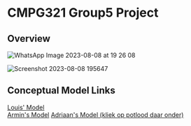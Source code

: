 # CMPG321 Group5 Project
## Overview
![WhatsApp Image 2023-08-08 at 19 26 08](https://github.com/ArminPretorius/CMPG321-Group5-Project/assets/66384321/e67ab405-f517-4ec2-b877-43e992ec2184)

![Screenshot 2023-08-08 195647](https://github.com/ArminPretorius/CMPG321-Group5-Project/assets/66384321/fc0a3928-5d83-4595-b879-e04e9cd5d1aa)

## Conceptual Model Links

[Louis' Model](https://lucid.app/lucidchart/5eeb1a6f-1222-4ac8-bfec-b841fc3ba624/edit?viewport_loc=-90%2C-61%2C2443%2C1220%2C0_0&invitationId=inv_5757ed61-007f-4ef1-b059-8ffc24d1f90f)\
[Armin's Model](https://lucid.app/lucidchart/6c13dfef-0b10-4917-ab7c-c69e6421ca60/edit?viewport_loc=247%2C-83%2C2219%2C1151%2C0_0&invitationId=inv_1fc36a63-f658-40dd-8e61-3a93a77bf9d0)
[Adriaan's Model (kliek op potlood daar onder)](https://viewer.diagrams.net/?tags=%7B%7D&highlight=0000ff&edit=_blank&layers=1&nav=1&title=321%20final%20erd.drawio#R7V1bV%2BJKE%2F01Po4r98ujIjqs8XaUuT25MpLRfIPEFeKo8%2Bu%2FBDqBUB0JmOp0Y51z1jomBAip6t1Vu3ZX75m9h5eTJHi8P4tH4XjP0EYve%2BbRnmHolmll%2F8vPvM7PuI43P3GXRCN20eLEdfQvZCc1dvYpGoXTyoVpHI%2FT6LF68jaeTMLbtHIuSJL4uXrZ73hc%2FdbH4C4EJ65vgzE8%2Bz0apffsrO74ixc%2Bh9HdffHVjs1%2B8UNQXM1%2ByvQ%2BGMXPS6fM%2Fp7ZS%2BI4nf%2F18NILx%2FnTKx7M%2FH3HNa%2BWd5aEk7TJG5LTf8bwp%2Ba%2Fftf16ePf%2BMn8Yn%2FSTXZz6Wvxk8NR9gTYYZyk9%2FFdPAnG%2FcXZwyR%2BmozC%2FGO17GhxzWkcP2Yn9ezk%2F8I0fWXmDJ7SODt1nz6M2avZHSevP%2FL379vF4U%2F2cbODo5fK0Ss7mqZBkh7kZs1O9K8egsnoYhIWLxxH43H5ttHisngSDuOzYPI6f2HpMvgI2VOdxk%2FJbfjWc2O%2BGCR3YfrGdczb82e69AXMQCdh%2FBBmvy%2B7IAnHQRr9rXpdwJz3rrxuYd7sD2bhDaztWF1b2zaW7a2vsffs6DJMouznhwnPtv%2FCJK4xbnNneYnS%2Be35vsWOZ964r5suO17cYH7wunSwenv4PuVobTvV7K3Zowpely54jKNJOl365Mv8RHYBA3fbdeafyKDdtN0VB51%2F4sJdy1vb3oM9uwsP3g533vBNfCdxdamQh33u32D8xL7penjV7w%2BBNafP0cM4mD3cJQP8jidpYeP8%2Bd3eR%2BPRafAaP%2BXPILPC7Z%2Fi6PA%2BTqJ%2F2fVBxXrMtoaTf1pmiF48jpPZV5qhlv9beed1%2Fonsu5Jwmr33srCVXp46DaZpcT%2FxeBw8TqNfszvML3nIDBRNDuM0jR8KQGI%2F7bj69b9n%2F2SvB%2BPobpKdu82%2BKIeTFb8t44f5Fz5Et%2BzvcfArHB9mN3w3e0Px0ZOYuWgS%2FymDl%2BJhHgcP0TgfuN%2FCZBRMguIZz5%2BSbtU66N8wScOXNz2KvWrYWhUfLHb8vBRIFVh2vxxDGRaSFxo1XngzOIKOeB885n9mzyCNgvFVFl0Gk7sZnqQz2Jg9%2BvB34QIJ%2BwH5378Ks%2BtVNy4sPH%2FbYf4soyzWPGCnH6LRaPYFyw5amPExuI0md6fzLzStxakr9sX5qef7KA2vs%2FP5nT9nIXmOd9nX%2FB7PPOc%2B%2B4JwMvOsNEiDX%2BV4Ylif%2FXD7MPsvM0ovD83s7EH0smN9cZz9l1%2BepL14krlWEM38I8yGwnOYD4fDURI%2FDgt00lbGrs3FvjcRY72%2FMf8ynGbuZWpI3mUC77r88m63%2BrWMIMuICF2kqXdVXQnVk9Y5S%2F4U2A9q6BZGjVuUKSC7l0qSVXGXJf8wRbqHVQc%2B5wdnfRz4WfGZNQ4y%2B9zdwh4srLGbYg3WTGYDZ5IIaeaOpDTMWDUe0R7MYHmGA2Hmst8%2FujkdnA044TbBjMQw4zeMmNGcySWYQYUZp8Yj5IcZoxMipiXieJkRfpPCWTA9bfE3jBBey98UKbgs%2FI0GR77E9m6dI8Y3uOfKZXC1BriCBtc1XyqLe3X56enBOSc%2FJZ52R3la224YdfpYTIlf54lYNO1mCUxzmtbR1MlhtqRpvcbuJgtNW0hLVnja3vEXfRPvWn5eOn6ysxvsrV%2FjLVvlOwUJJ8ZrYAUznxeVqxwRJEnI5uqwMMkgaSO%2BhSBpC0jS6wKm9jAJy21MOGGpkqLVESsbEDXbZ2hF2Lw2RStiFUkyNB2WECk3%2B1C5mas31dB4aHMVLD0qGQipVF%2FaVkJTV8WUODmD5UsS0bQf89g1jiG%2FikaHJcmjwVW%2FNxxcnOMAEFW3sdCm%2B7wLct4SYc0O1LfL0apegVuHLPT3wdHwM4GMWiDTuYbGgHwzgUyrINMqqyxWRcNbF3Mw%2FHpNKKMWypRrVrqDGcghE8y0uvKgVaJYLMzApSkzzmb48xKPuCGwQQMb22sGNgWd075DQSb6WCaaZhfgxqxxi9bgBs87IIlXwg10EipW7Gixwu9cSGZAshB%2F3qOCxdYFC6NuPYS8BQsDUohUsGh%2FMsTnEdEcBPKIR%2F3r3tXgkkoWXYfem%2BNN5yULk9hEZKhRl00sGqzsrh6ssrKnPUGYycbQ%2BjU78%2Bsk0YMVtw0XSnzrfx70TinZ2uFky7QryZbucpItn4M%2BeiE2bt8dIctI63ZkTbVK7HhXqsVzMLz%2BSpB0pIU7gqIis1U2UujKHRMKVpXkfwiUGuZjYkGJL1ilpTsiQKlVGatYUILM9MG3k5vzr2f1sbu0zJBKyISGRF5DJEKrupkkZkWGm1ZJaB7coPmG5QFXUIUZqu%2FeL6CXi9W03XaBF5IwQ8V9L2EBm1aoCL8nMS%2B0uN3TaFL8qFr33b4033QZoY%2FFFVmQulQyKVOpKLZlUmY19zZZivIWteIWEA%2BVY1i9orwFqUQqykuSem2ON02L8njhNbXjRoYa9H7ceL4BCULCF7XwxTOa4YuONl1RH25kfEFvxI3mG0Xdv9Md0TpsqG0xvdb6bfPYJC0LRVPb5fT04PtN%2F%2Fz44qrXP%2Buf0xZpspI176dlLGeFluEs7CqRo9reCYuYKYgiEvGoQM3UaVU3oWa4DoaWeduQmSYRj6Aopxzb6tXLbcgXr0yTylHHhE%2FNqBzB%2BMSnjknPIwKfWiWUxeITb3fHg6vhzXBwRlIeHFBCAyGOlIcLQmj7FNvEJyMjTat8MlfKY%2B1rlX%2FQfAXyy%2F3zI8IdBXFH58gyBAMPEc3IwNMq0dwt8EC96Y%2Bb3sXF1dHg%2FGBI4KMa%2BJiwg51g8IGMOIFPq%2BBTtzOOeuDjQJr6J4GPuuDTtPCBBj4O5KUJfFrd6hqdfBYHPrwtUKhmq0LNFktgb7krldyG3Rg8LELS4fVgVLtgopIWbcuCiVO3onUjrb3QBdAOpAxIa9%2F%2B7IkuUMNzEMgTkNZekkh9c7xp2nABL1AnlgAZalplCbhaeyzfcHnbaczEa8Org%2BPjQe%2Bmd3B6Njg%2Fofhc0vj8%2FZG4vhKIc8T7hsaTVKK1ZXSNOq8kSaV0Ebjb3OHekFTyHAwtwHJrJUskqcSeLMuxrZ5kyYWSpZVZUjmGgPCpoaRSLD5BupQklaLwCV3ohOc2kMEkfYEsxMHmMMQTVfJgCC85JG0TMtbsjrbJhZwlyQvUxR6usFIs%2BBBriQw%2Bu6NtKmZK0c0aZWm6WNTE167oL4BAkhX9xX3XJ9RwyBPtLAXtjNZ3cYWM5hTPPM40hLYhogcLJKpzPipVZbfkfEpgeZcqhOdoaMl7UXUhVQhm0OPVAZL8qhAPFi1IFSJJgrU53vBUIVy8QYuZYTFDIrTZgfzKQ9%2BOHM83IPHXuzg%2F6V%2FnSHOTbwhNcbmkcfn7I3DLqu6T53A2JTd0m5PuG2hTHyQXSQ8ibexdt%2BnHRnoQnoPhhVaQayQ9iKhpEp2GRHMbH9JX%2BdxIoLQLoMTtqyUSlPzavn8kAsEGJb8un1MAlCCPtBS7q8ZVEjQ17bYlFJpq9bMmQRM2NBk17qIANNW1%2FCOVmjRE5sZgpHNKdHx6AGu%2FEJ96%2FyFDDn7vPzTfgJLYOeSQOE1hyCn2UesOckgZiww5%2BMpYNN%2BAZHXeXpRiHIUBx%2BE12xIKOKSGRQYcfDUslm%2FoGuShc8ShEEdhxPF5vUVFIo6uUX8%2FXMhZjFsVMccDzvChJPe6xqjOtZr7YvBLorkvb5xbIIAjnHQ9Uuh60NowOsZ%2BVe%2FjW5xOjEI197oGiWKFa1gq6V23rGEtQEUdwb2u8bssSBPi7Ea9ajGY1ZPc6xqkj0lzL0lStQXmdC661zUijrHhBr%2FvK5p3GB2tY85u%2Fkf%2B%2Fn27OPzJPm52cPRSOXrd42ZZHe5ormtNtzTXC426NNkYJHYvDq%2BHV197tNZC9pzs%2FdlXAS%2FFUgunYepVFiTad0gdksm01kLevKuN%2FcwF5106bWjeXXiko3POiI5jAMeh9RY7A0yNkzM8%2F6KdzDsEJqPGYVQAJshXLwfxqhHWhE8NV12IxqfatsC07AIfn9TtC1xK9KkxsJQ89hbbnjfEIjz9h05ENjbgqCuB1nXqBrxbgMNZcSEacEgBjQ04CkugDchaL2Vg0FGogiJFBQVL1bZSV%2FGNhnUVPEmbAUlvlSkClfQk21IERh1VLnFtpZgUSdOGOlXWIpICmjaD%2BsjKG5pvjjnda9oM6iSLDTfqtpLVDUgUMT3JZT%2FDneHV4IDic1nj8%2FdH4q5WDcV1m7eUmitxwpsBqZ2sSmF4O%2F1kxcZY1FC2w9lS3Y6yugl5rMU0qRxLQPDUuLOsUHgyqbVsd%2FBk1qV4KsATpJfm7dSGgzOq6uEAEx4QcfvIitzjUzchF0XUQbtoY9R4hXq7fOomJJryPkeEPQpiD3eDYcHgQ31jscEHv3GsOPCBGsqDbyc351%2FP3iQyCYbkhiGT12dNLAyRkhIbhvCVlOJgCDKLvauL62vaK3uXqyh6tYhimTB4KusllSKKhUYFWJCpLBxROZ5SJSXBtjxlCRzvUjPxnAyPbrL4PKU0k%2BOOMJJWq4ykWDVTIUxXf2mTSiCEBzo8ORMPdPCk5BZxkth40yonycMbRO%2BAHKSiK5sIb2Y1EKNzvCEaEhtv0DuQInoHbwMribRqBDabsI0aFD%2FyUyoDzZ8g23gsU0q1E3iD34IUzz862teBtSAtD2YNSBf9SGtakIYvUTrvXKppDjvO3%2FlJ29fd4sTivfnB8lsvwyTKnltOEM5pwab7RlT6mf4Lk7hmIwroMU1bmjIXWt%2FQtJjcZGlo6sLo5WNtDGI170Ur2c4gFqwt0BoN6asLWGuoXaO6LwhHsMGNXfDWUNs7JY5WKSTetuhgKVh0sKnoICJIthUuOtiw6EBLqGVJyzfHnKY1B7xFsjbVHLDhBr3mgOgdCAvsCWPEYoz%2FRvSM4DFUU8DGE5SaAoIn1NYPDr8OTo9INihvYv%2F%2BFN4pGsEwEHKb5vCIukG7th%2BIHAUtWt3MhQ%2BVEnjY3oOaLwibF%2BuWYCiwutmG%2FHcxSSrHLhI4vSvTR%2FMxh8NhU%2BsFUeBUl7YpAE4OpKUVFTqrBE14UMTbTkas8NCBLDaRBK3ijVOXsSnQUd2BlLSiQmfCm9mrxQZrHQIONYrFBpxWG8WKBRzXAs7Q4ebn5Wt1ykN5BGcOI%2FvXC84Kg8oiOHNgmYJYaclZaSy52SpX7VsNuWoPzz1h7URZPkilKuy2fFAJJwqR1Q4sh5DaDCEwwl%2BSgecisJ5BajNZErHNMafxCnc0PZFDW%2Blhw02rLci5K07RvMPVOs7DrPnKrTIT288nyXXZWHa0upqr6SItATma0TRDM1vP0GZvzX5d8Lp0ARsAi0%2B%2BzE8sgnFvZdcOkwXZC8eaf%2BLCzcpbe4%2FnwW3MRS8da8NN6igFbY0Tb%2B9ejRcLtk8A8P3Hdar%2B47gr0dH8Vtm7Fo61qZ9abvV7LLa8%2Bbjh9TZbhVB3%2FervWLkeaRz4fqcIvOka3OXxsxgVbw6eyjBrkQpzm1Jhsi2ahURYIYo7H%2Favrvu0je2exJxYC%2ByXZexXl1taPK2m2D1rXcl7j5AaioshCm1X6%2FLZL5JqikhS3VY5MbFqKBdyYsszpXL0PAGUnHvburUb%2BW1EmRFAbQVQ%2BBv5YTmOoXXEZSyoB8vbhHxYz6B1K3Iohv16jsOTrKtOcec1UxUldTub1PlGo6SOuwBPRwudCr3EroROKlUVtw2dSgxRSNlQdNYlZQNqkOTVwZICygYPaswVXdOiEgjhgU73zfs9kphj402rEnOxzbQ9WGZRdE0L4U3%2BavfN%2Bz1YIiG8aRdv6lhDFfAGljcqqdbw5yUHdCj%2F35H831tVj3CagBncJQ14HtlR3YQKu%2B9I%2Fjfe1ZaT%2FHP9DDGzq62bUGEXf8rEr5ugOY7%2FNlueRetnlxfn%2FXM8DQqVeEVCFYcyEAxVPr%2FfN5V4RUCVX5fzyQ9VhmYD%2FxBQ4t1uj5r64m1tnLu%2BJuuzAaJeTba487WzDGVnu5uduavVWdfm5GemDTEFT3Lrw4rIjoQ%2FKjGW24Y%2FJay8K1PjeRxi%2BAMrJlSmRQh00MsmiC4Cyya0AF2WqsnmmMNLubiYg6aq9alqgg036FUTROksdAaFlj92JI%2FVm6Zirlw9wAwNYkHmodNomq%2F71eLfwBcyf075k0OZmNTGELPE6M1xmDvGlGUZZXaygh8cSGkhH%2FFXGmA5PtwsWujqLEOD5cvbcTCdRr%2BjbKTNvvHDGMdfTRZtTn8yX6x5YC1vHN8G6cw20eTD2MazqgPHMqFlXLGWgdWvD2kZ2%2BzOMg%2FPzq8%2FJ2c99%2BTv6ZV3Zwx%2BnPz7BKn%2BD2kXx1%2BZajjEl1C7QDqW7JIjm9exXSAb%2BSHtUrR9KceL1rFdIGdHdsnHC0dgJdQukCj7mLmMaaxM%2FBzDYOUyXMNQksk3jOOISzK5hqEUszTNSrDsc9aKYiWYXNNQeskmmeoc03WsTLnl3CzdhWSRefzf0dl3779Pn43YejKeTr%2F84qSWoyT6G04%2FllVW5xfd6NgsMLP8mGapgpjZ9WihxHL%2Bqi7ZcKHEkmsXk0P2C7ULTCw%2FpF1soNnTOVGyUMvAzJIsI8eYganlh7SMp0s2YiivZDSLwBGTHSZxnC69dpIEj%2Fdn8SjMr%2Fg%2F)
